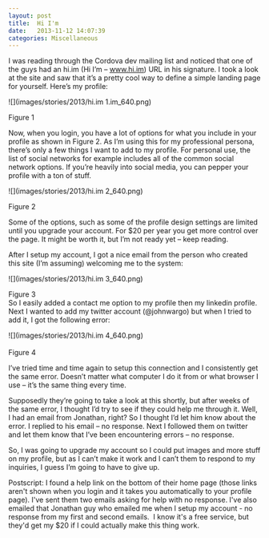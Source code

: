 ```yaml
---
layout: post
title:  Hi I'm
date:   2013-11-12 14:07:39
categories: Miscellaneous
---
```

I was reading through the Cordova dev mailing list and noticed that one of the guys had an hi.im (Hi I’m – www.hi.im) URL in his signature. I took a look at the site and saw that it’s a pretty cool way to define a simple landing page for yourself. Here’s my profile:

![](images/stories/2013/hi.im 1.im_640.png)

Figure 1

Now, when you login, you have a lot of options for what you include in your profile as shown in Figure 2. As I’m using this for my professional persona, there’s only a few things I want to add to my profile. For personal use, the list of social networks for example includes all of the common social network options. If you’re heavily into social media, you can pepper your profile with a ton of stuff.

![](images/stories/2013/hi.im 2_640.png)

Figure 2

Some of the options, such as some of the profile design settings are limited until you upgrade your account. For $20 per year you get more control over the page. It might be worth it, but I’m not ready yet – keep reading.

After I setup my account, I got a nice email from the person who created this site (I’m assuming) welcoming me to the system:

![](images/stories/2013/hi.im 3_640.png)

Figure 3  
So I easily added a contact me option to my profile then my linkedin profile. Next I wanted to add my twitter account (@johnwargo) but when I tried to add it, I got the following error:

![](images/stories/2013/hi.im 4_640.png)  
   
Figure 4

I’ve tried time and time again to setup this connection and I consistently get the same error. Doesn’t matter what computer I do it from or what browser I use – it’s the same thing every time.

  
Supposedly they’re going to take a look at this shortly, but after weeks of the same error, I thought I’d try to see if they could help me through it. Well, I had an email from Jonathan, right? So I thought I’d let him know about the error. I replied to his email – no response. Next I followed them on twitter and let them know that I’ve been encountering errors – no response.

  
So, I was going to upgrade my account so I could put images and more stuff on my profile, but as I can’t make it work and I can’t them to respond to my inquiries, I guess I’m going to have to give up.

Postscript: I found a help link on the bottom of their home page (those links aren't shown when you login and it takes you automatically to your profile page). I've sent them two emails asking for help with no response. I've also emailed that Jonathan guy who emailed me when I setup my account - no response from my first and second emails.  I know it's a free service, but they'd get my $20 if I could actually make this thing work.